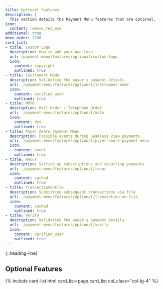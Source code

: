 ```yaml
---
title: Optional Features
description: |
  This section details the Payment Menu features that are optional.
icon:
  content: remove_red_eye
additional: true
menu_order: 1200
card_list:
- title: Custom Logo
  description: How to add your own logo
  url: /payment-menu/features/optional/custom-logo
  icon:
    content: copyright
    outlined: true
- title: Instrument Mode
  description: Validating the payer's payment details
  url:  /payment-menu/features/optional/instrument-mode
  icon:
    content: verified_user
    outlined: true
- title: MOTO
  description: Mail Order / Telephone Order
  url:  /payment-menu/features/optional/moto
  icon:
    content: dns
    outlined: true
- title: Payer Aware Payment Menu
  description: Possible events during Seamless View payments
  url:  /payment-menu/features/optional/payer-aware-payment-menu
  icon:
    content: event
    outlined: true
- title: Recur
  description: Setting up subscriptions and recurring payments
  url:  /payment-menu/features/optional/recur
  icon:
    content: cached
    outlined: true
- title: TransactionOnFile
  description: Submitting subsequent transactions via file
  url:  /payment-menu/features/optional/transaction-on-file
  icon:
    content: cached
    outlined: true
- title: Verify
  description: Validating the payer's payment details
  url:  /payment-menu/features/optional/verify
  icon:
    content: verified_user
    outlined: true
---
```


{:.heading-line}

## Optional Features

{% include card-list.html card_list=page.card_list
    col_class="col-lg-4" %}
